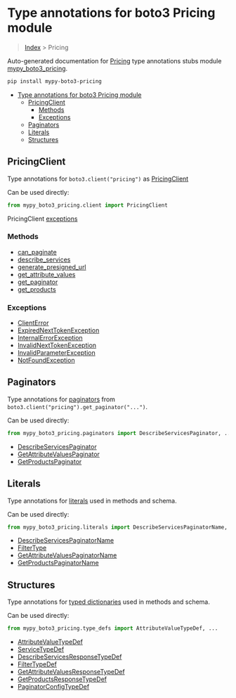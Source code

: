 # Type annotations for boto3 Pricing module

> [Index](../index.md) > Pricing

Auto-generated documentation for [Pricing](https://boto3.amazonaws.com/v1/documentation/api/latest/reference/services/pricing.html#Pricing)
type annotations stubs module [mypy_boto3_pricing](https://pypi.org/project/mypy-boto3-pricing/).

```bash
pip install mypy-boto3-pricing
```

- [Type annotations for boto3 Pricing module](#type-annotations-for-boto3-pricing-module)
  - [PricingClient](#pricingclient)
    - [Methods](#methods)
    - [Exceptions](#exceptions)
  - [Paginators](#paginators)
  - [Literals](#literals)
  - [Structures](#structures)

## PricingClient

Type annotations for  `boto3.client("pricing")` as [PricingClient](./client.md)

Can be used directly:

```python
from mypy_boto3_pricing.client import PricingClient
```


PricingClient [exceptions](./client.md#exceptions)



### Methods
- [can_paginate](./client.md#can-paginate)
- [describe_services](./client.md#describe-services)
- [generate_presigned_url](./client.md#generate-presigned-url)
- [get_attribute_values](./client.md#get-attribute-values)
- [get_paginator](./client.md#get-paginator)
- [get_products](./client.md#get-products)




### Exceptions
- [ClientError](./client.md#clienterror)
- [ExpiredNextTokenException](./client.md#expirednexttokenexception)
- [InternalErrorException](./client.md#internalerrorexception)
- [InvalidNextTokenException](./client.md#invalidnexttokenexception)
- [InvalidParameterException](./client.md#invalidparameterexception)
- [NotFoundException](./client.md#notfoundexception)






## Paginators

Type annotations for [paginators](./paginators.md) from `boto3.client("pricing").get_paginator("...")`.

Can be used directly:

```python
from mypy_boto3_pricing.paginators import DescribeServicesPaginator, ...
```

- [DescribeServicesPaginator](./paginators.md#describeservicespaginator)
- [GetAttributeValuesPaginator](./paginators.md#getattributevaluespaginator)
- [GetProductsPaginator](./paginators.md#getproductspaginator)






## Literals

Type annotations for [literals](./literals.md) used in methods and schema.

Can be used directly:

```python
from mypy_boto3_pricing.literals import DescribeServicesPaginatorName, ...
```

- [DescribeServicesPaginatorName](./literals.md#describeservicespaginatorname)
- [FilterType](./literals.md#filtertype)
- [GetAttributeValuesPaginatorName](./literals.md#getattributevaluespaginatorname)
- [GetProductsPaginatorName](./literals.md#getproductspaginatorname)




## Structures


Type annotations for [typed dictionaries](./type_defs.md) used in methods and schema.

Can be used directly:

```python
from mypy_boto3_pricing.type_defs import AttributeValueTypeDef, ...
```

- [AttributeValueTypeDef](./type_defs.md#attributevaluetypedef)
- [ServiceTypeDef](./type_defs.md#servicetypedef)
- [DescribeServicesResponseTypeDef](./type_defs.md#describeservicesresponsetypedef)
- [FilterTypeDef](./type_defs.md#filtertypedef)
- [GetAttributeValuesResponseTypeDef](./type_defs.md#getattributevaluesresponsetypedef)
- [GetProductsResponseTypeDef](./type_defs.md#getproductsresponsetypedef)
- [PaginatorConfigTypeDef](./type_defs.md#paginatorconfigtypedef)
